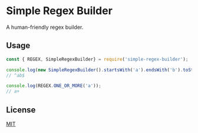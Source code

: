 # Simple Regex Builder

A human-friendly regex builder.

## Usage

```javascript
const { REGEX, SimpleRegexBuilder} = require('simple-regex-builder');

console.log(new SimpleRegexBuilder().startsWith('a').endsWith('b').toString());
// ^ab$

console.log(REGEX.ONE_OR_MORE('a'));
// a+
```

## License

[MIT](./LICENSE)
